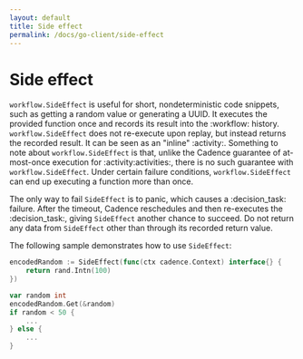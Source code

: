 ```yaml
---
layout: default
title: Side effect
permalink: /docs/go-client/side-effect
---
```


# Side effect

`workflow.SideEffect` is useful for short, nondeterministic code snippets, such as getting a random
value or generating a UUID. It executes the provided function once and records its result into the
:workflow: history. `workflow.SideEffect` does not re-execute upon replay, but instead returns the
recorded result. It can be seen as an "inline" :activity:. Something to note about `workflow.SideEffect`
is that, unlike the Cadence guarantee of at-most-once execution for :activity:activities:, there is no such
guarantee with `workflow.SideEffect`. Under certain failure conditions, `workflow.SideEffect` can
end up executing a function more than once.

The only way to fail `SideEffect` is to panic, which causes a :decision_task: failure. After the
timeout, Cadence reschedules and then re-executes the :decision_task:, giving `SideEffect` another chance
to succeed. Do not return any data from `SideEffect` other than through its recorded return value.

The following sample demonstrates how to use `SideEffect`:

```go
encodedRandom := SideEffect(func(ctx cadence.Context) interface{} {
    return rand.Intn(100)
})

var random int
encodedRandom.Get(&random)
if random < 50 {
    ...
} else {
    ...
}
```
